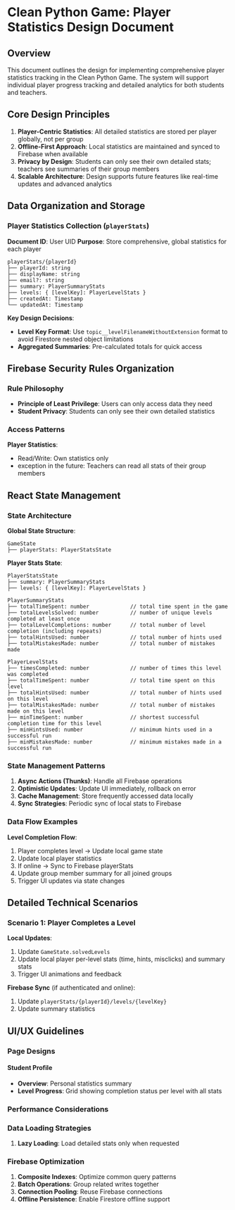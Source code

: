 # Clean Python Game: Player Statistics Design Document

## Overview

This document outlines the design for implementing comprehensive player statistics tracking in the Clean Python Game.
The system will support individual player progress tracking and detailed analytics for both students and teachers.

## Core Design Principles

1. **Player-Centric Statistics**: All detailed statistics are stored per player globally, not per group
2. **Offline-First Approach**: Local statistics are maintained and synced to Firebase when available
3. **Privacy by Design**: Students can only see their own detailed stats; teachers see summaries of their group members
4. **Scalable Architecture**: Design supports future features like real-time updates and advanced analytics

## Data Organization and Storage

### Player Statistics Collection (`playerStats`)

**Document ID**: User UID
**Purpose**: Store comprehensive, global statistics for each player

```
playerStats/{playerId}
├── playerId: string
├── displayName: string
├── email?: string
├── summary: PlayerSummaryStats
├── levels: { [levelKey]: PlayerLevelStats }
├── createdAt: Timestamp
└── updatedAt: Timestamp
```

**Key Design Decisions**:

- **Level Key Format**: Use `topic__levelFilenameWithoutExtension` format to avoid Firestore nested object limitations
- **Aggregated Summaries**: Pre-calculated totals for quick access

## Firebase Security Rules Organization

### Rule Philosophy

- **Principle of Least Privilege**: Users can only access data they need
- **Student Privacy**: Students can only see their own detailed statistics

### Access Patterns

**Player Statistics**:

- Read/Write: Own statistics only
- exception in the future: Teachers can read all stats of their group members

## React State Management

### State Architecture

**Global State Structure**:

```
GameState
├── playerStats: PlayerStatsState
```

**Player Stats State**:

```
PlayerStatsState
├── summary: PlayerSummaryStats
├── levels: { [levelKey]: PlayerLevelStats }
```

```
PlayerSummaryStats
├── totalTimeSpent: number             // total time spent in the game
├── totalLevelsSolved: number          // number of unique levels completed at least once
├── totalLevelCompletions: number      // total number of level completion (including repeats)
├── totalHintsUsed: number             // total number of hints used
├── totalMistakesMade: number          // total number of mistakes made

PlayerLevelStats
├── timesCompleted: number             // number of times this level was completed
├── totalTimeSpent: number             // total time spent on this level
├── totalHintsUsed: number             // total number of hints used on this level
├── totalMistakesMade: number          // total number of mistakes made on this level
├── minTimeSpent: number               // shortest successful completion time for this level
├── minHintsUsed: number               // minimum hints used in a successful run
├── minMistakesMade: number            // minimum mistakes made in a successful run
```

### State Management Patterns

1. **Async Actions (Thunks)**: Handle all Firebase operations
2. **Optimistic Updates**: Update UI immediately, rollback on error
3. **Cache Management**: Store frequently accessed data locally
4. **Sync Strategies**: Periodic sync of local stats to Firebase

### Data Flow Examples

**Level Completion Flow**:

1. Player completes level → Update local game state
2. Update local player statistics
3. If online → Sync to Firebase playerStats
4. Update group member summary for all joined groups
5. Trigger UI updates via state changes

## Detailed Technical Scenarios

### Scenario 1: Player Completes a Level

**Local Updates**:

1. Update `GameState.solvedLevels`
2. Update local player per-level stats (time, hints, misclicks) and summary stats
3. Trigger UI animations and feedback

**Firebase Sync** (if authenticated and online):

1. Update `playerStats/{playerId}/levels/{levelKey}`
2. Update summary statistics

## UI/UX Guidelines

### Page Designs

#### Student Profile

- **Overview**: Personal statistics summary
- **Level Progress**: Grid showing completion status per level with all stats

### Performance Considerations

### Data Loading Strategies

1. **Lazy Loading**: Load detailed stats only when requested

### Firebase Optimization

1. **Composite Indexes**: Optimize common query patterns
2. **Batch Operations**: Group related writes together
3. **Connection Pooling**: Reuse Firebase connections
4. **Offline Persistence**: Enable Firestore offline support